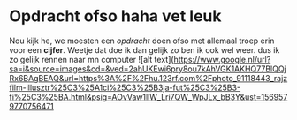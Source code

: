 # Opdracht ofso haha vet leuk

Nou kijk he, we moesten een _opdracht_ doen ofso met allemaal troep erin voor een **cijfer**.
Weetje dat doe ik dan gelijk zo ben ik ook wel weer. dus ik zo gelijk rennen naar mn computer
![alt text](https://www.google.nl/url?sa=i&source=images&cd=&ved=2ahUKEwi6pry8ou7kAhVGK1AKHQ77BlQQjRx6BAgBEAQ&url=https%3A%2F%2Fhu.123rf.com%2Fphoto_91118443_rajzfilm-illusztr%25C3%25A1ci%25C3%25B3ja-fut%25C3%25B3-fi%25C3%25BA.html&psig=AOvVaw1llW_Lri7QW_WpJLx_bB3Y&ust=1569579770756471
